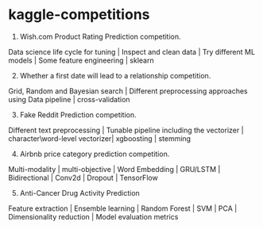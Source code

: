 # kaggle-competitions


1.	Wish.com Product Rating Prediction competition. 

Data science life cycle for tuning | Inspect and clean data | Try different ML models | Some feature engineering | sklearn



2.	Whether a first date will lead to a relationship competition. 

Grid, Random and Bayesian search | Different preprocessing approaches using Data pipeline | cross-validation



3.	Fake Reddit Prediction competition. 

Different text preprocessing | Tunable pipeline including the vectorizer | character\word-level vectorizer| xgboosting | stemming



4.	Airbnb price category prediction competition. 

Multi-modality | multi-objective | Word Embedding | GRU/LSTM | Bidirectional | Conv2d | Dropout | TensorFlow



5.	Anti-Cancer Drug Activity Prediction

Feature extraction | Ensemble learning | Random Forest | SVM | PCA | Dimensionality reduction | Model evaluation metrics
 
